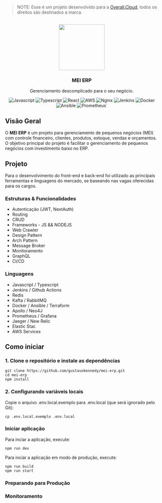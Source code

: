 > NOTE: Esse é um projeto desenvolvido para a <a href="https://overall.cloud">Overall.Cloud</a>, todos os direitos são destinados a marca.

<p align="center">
   <br/>
   <a href="https://overall.cloud" target="_blank"><img width="150px" src="https://overall.cloud/wp-content/uploads/2021/08/lateral-icone-colorido-texto-colorido-overall-cloud.png"></a>
   <h3 align="center">MEI ERP</h3>
   <p align="center">
   Gerenciamento descomplicado para o seu negócio.
   </p>
   <p align="center" style="align: center;">
        <img alt="Javascript" src="https://img.shields.io/badge/JavaScript-F7DF1E?style=for-the-badge&logo=javascript&logoColor=black">
        <img alt="Typescript" src="https://img.shields.io/badge/TypeScript-007ACC?style=for-the-badge&logo=typescript&logoColor=white">
        <img alt="React" src="https://img.shields.io/badge/React-20232A?style=for-the-badge&logo=react&logoColor=61DAFB">
        <img alt="AWS" src="https://img.shields.io/badge/Amazon_AWS-232F3E?style=for-the-badge&logo=amazon-aws&logoColor=white">
        <img alt="Nginx" src="https://img.shields.io/badge/Nginx-009639?style=for-the-badge&logo=nginx&logoColor=white">
        <img alt="Jenkins" src="https://img.shields.io/badge/Jenkins-D33833?style=for-the-badge&logo=jenkins&logoColor=white">
        <img alt="Docker" src="https://img.shields.io/badge/Docker-2496ED?style=for-the-badge&logo=docker&logoColor=white">
        <img alt="Ansible" src="https://img.shields.io/badge/Ansible-000000?style=for-the-badge&logo=Ansible&logoColor=white">
        <img alt="Prometheus`" src="https://img.shields.io/badge/Prometheus-E6522C?style=for-the-badge&logo=prometheus&logoColor=white">
   </p>
</p>

## Visão Geral
O <b>MEI ERP</b> é um projeto para gerenciamento de pequenos negócios (MEI) com controle financeiro, clientes, produtos, estoque, vendas e orçamentos. O objetivo principal do projeto é facilitar o gerenciamento de pequenos negócios com investimento baixo no ERP.

## Projeto
Para o desenvolvimento do front-end e back-end foi utilizado as principais ferramentas e linguagens do mercado, se baseando nas vagas oferecidas para os cargos.

### Estruturas & Funcionalidades
* Autenticação (JWT, NextAuth)
* Routing
* CRUD
* Frameworks - JS && NODEJS
* Web Crawler
* Design Pattern
* Arch Pattern
* Message Broker
* Monitoramento
* GraphQL
* CI/CD

### Linguagens
* Javascript / Typescript
* Jenkins / Github Actions
* Redis
* Kafta / RabbitMQ
* Docker / Ansible / Terraform
* Apollo / Neo4J
* Prometheus / Grafana
* Jaeger / New Relic
* Elastic Stac
* AWS Services

## Como iniciar
### 1. Clone o repositório e instale as dependências

```
git clone https://github.com/gustavokennedy/mei-erp.git
cd mei-erp
npm install
```
### 2. Configurando variáveis locais

Copie o arquivo .env.local.exemplo para .env.local (que será ignorado pelo Git):

```
cp .env.local.exemplo .env.local
```

### Iniciar aplicação

Para inciar a aplicação, execute:

```
npm run dev
```

Para inciar a aplicação em modo de produção, execute:

```
npm run build
npm run start
```

### Preparando para Produção

### Monitoramento